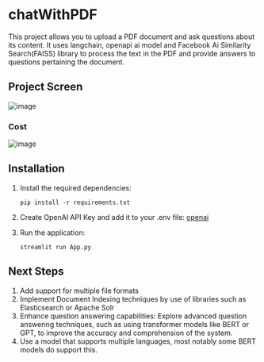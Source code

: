# chatWithPDF

This project allows you to upload a PDF document and ask questions about its content. It uses langchain, openapi ai model and Facebook Ai Similarity Search(FAISS) library to process the text in the PDF and provide answers to questions pertaining the document.

## Project Screen

![image](https://github.com/john-thuo1/chatWithPDF/assets/108690517/d4565154-de20-4fe2-9213-f8bb2c66138b)

### Cost

![image](https://github.com/john-thuo1/chatWithPDF/assets/108690517/c4a72a25-1aeb-447c-b4f4-90b38225f9d3)

## Installation

1. Install the required dependencies:

   ```shell
   pip install -r requirements.txt
   ```

2. Create OpenAI API Key and add it to your .env file:
   [openai](https://platform.openai.com/)
3. Run the application:

   ```shell
   streamlit run App.py
   ```

## Next Steps

1. Add support for multiple file formats
2. Implement Document Indexing techniques by use of libraries such as Elasticsearch or Apache Solr
3. Enhance question answering capabilities: Explore advanced question answering techniques, such as using transformer models like BERT or GPT, to improve the accuracy and comprehension of the system.
4. Use a model that supports multiple languages, most notably some BERT models do support this.

